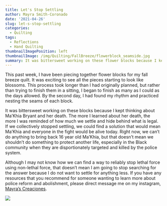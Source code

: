 ```yaml
---
title: Let's Stop Settling
author: Mayra Smith-Coronado
date: '2021-04-26'
slug: let-s-stop-settling
categories:
  - Quilting
tags:
  - Reflections
  - Hand Quilting
thumbnailImagePosition: left
thumbnailImage: /img/Quilting/FallBreeze/flowerblock_seamside.jpg
summary: It was bittersweet working on these flower blocks because I kept thinking about Ma’Khia Bryant and her death. The more I learned about her death, the more I was reminded of how much we settle and hide behind what is legal.
---
```


This past week, I have been piecing together flower blocks for my fall breeze quilt. It was exciting to see all the pieces starting to look like blossoms. This process took longer than I had originally planned, but rather than trying to finish them in a sitting, I began to finish as many as I could as the days allowed. By the second day, I had found my rhythm and practiced nesting the seams of each block.

It was bittersweet working on these blocks because I kept thinking about Ma’Khia Bryant and her death. The more I learned about her death, the more I was reminded of how much we settle and hide behind what is legal. If we collectively stopped settling, we could find a solution that would mean Ma’Khia and everyone in the fight would be alive today. Right now, we can’t do anything to bring back 16 year old Ma’Khia, but that doesn’t mean we shouldn’t do something to protect another life, especially in the Black community when they are disportionately targeted and killed by the police system. 

Although I may not know how we can find a way to reliably stop lethal force using non-lethal force, that doesn’t mean I am going to stop searching for the answer because I do not want to settle for anything less. If you have any resources that you recommend for someone wanting to learn more about police reform and abolishment, please direct message me on my instagram,  [Mayra’s Creaciones](https://www.instagram.com/mayras.creaciones/).

![](/img/Quilting/FallBreeze/flowerblock_seamside.jpg)